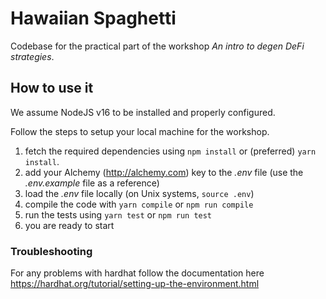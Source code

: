 # Hawaiian Spaghetti
Codebase for the practical part of the workshop *An intro to degen DeFi strategies*.

## How to use it
We assume NodeJS v16 to be installed and properly configured.

Follow the steps to setup your local machine for the workshop.
1. fetch the required dependencies using `npm install` or (preferred) `yarn install`.
2. add your Alchemy (http://alchemy.com) key to the *.env* file (use the *.env.example* file as a reference)
3. load the *.env* file locally (on Unix systems, `source .env`)
4. compile the code with `yarn compile` or `npm run compile`
5. run the tests using `yarn test` or `npm run test`
6. you are ready to start

### Troubleshooting
For any problems with hardhat follow the documentation here https://hardhat.org/tutorial/setting-up-the-environment.html
